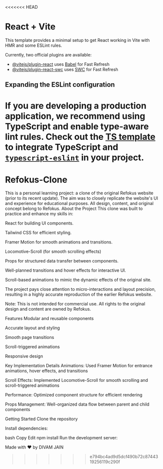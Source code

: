 <<<<<<< HEAD
# React + Vite

This template provides a minimal setup to get React working in Vite with HMR and some ESLint rules.

Currently, two official plugins are available:

- [@vitejs/plugin-react](https://github.com/vitejs/vite-plugin-react/blob/main/packages/plugin-react/README.md) uses [Babel](https://babeljs.io/) for Fast Refresh
- [@vitejs/plugin-react-swc](https://github.com/vitejs/vite-plugin-react-swc) uses [SWC](https://swc.rs/) for Fast Refresh

## Expanding the ESLint configuration

If you are developing a production application, we recommend using TypeScript and enable type-aware lint rules. Check out the [TS template](https://github.com/vitejs/vite/tree/main/packages/create-vite/template-react-ts) to integrate TypeScript and [`typescript-eslint`](https://typescript-eslint.io) in your project.
=======
# Refokus-Clone
This is a personal learning project: a clone of the original Refokus website (prior to its recent update). The aim was to closely replicate the website's UI and experience for educational purposes. All design, content, and original concept belong to Refokus.
About the Project
This clone was built to practice and enhance my skills in:

React for building UI components.

Tailwind CSS for efficient styling.

Framer Motion for smooth animations and transitions.

Locomotive-Scroll (for smooth scrolling effects)

Props for structured data transfer between components.

Well-planned transitions and hover effects for interactive UI.

Scroll-based animations to mimic the dynamic effects of the original site.

The project pays close attention to micro-interactions and layout precision, resulting in a highly accurate reproduction of the earlier Refokus website.

Note: This is not intended for commercial use. All rights to the original design and content are owned by Refokus.

Features
Modular and reusable components

Accurate layout and styling

Smooth page transitions

Scroll-triggered animations

Responsive design

Key Implementation Details
Animations: Used Framer Motion for entrance animations, hover effects, and transitions

Scroll Effects: Implemented Locomotive-Scroll for smooth scrolling and scroll-triggered animations

Performance: Optimized component structure for efficient rendering

Props Management: Well-organized data flow between parent and child components

Getting Started
Clone the repository

Install dependencies:

bash
Copy
Edit
npm install
Run the development server:

Made with ❤ by DIVAM JAIN










>>>>>>> e794bc4ad9d5dcf490b72c8744319256119c290f
